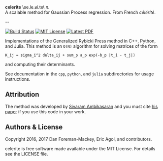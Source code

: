 **celerite** \se.le.ʁi.te\ *n.* <br>
A scalable method for Gaussian Process regression. From French *célérité*. 

--

[![Build Status](http://img.shields.io/travis/dfm/GenRP/master.svg?style=flat)](https://travis-ci.org/dfm/GenRP)
[![MIT License](http://img.shields.io/badge/license-MIT-blue.svg?style=flat)](https://github.com/dfm/GenRP/blob/master/LICENSE
)
[![Latest PDF](https://img.shields.io/badge/PDF-latest-orange.svg)](https://github.com/dfm/GenRP/blob/master-pdf/paper/ms.pdf)

Implementations of the Generalized Rybicki Press method in C++, Python, and Julia.
This method is an `O(N)` algorithm for solving matrices of the form

```
K_ij = sigma_i^2 delta_ij + sum_p a_p exp(-b_p |t_i - t_j|)
```

and computing their determinants.

See documentation in the `cpp`, `python`, and `julia` subdirectories for usage instructions.

Attribution
-----------

The method was developed by [Sivaram Ambikasaran](https://github.com/sivaramambikasaran>) and you must cite [his paper](http://arxiv.org/abs/1409.7852) if you use this code in your work.

Authors & License
-----------------

Copyright 2016, 2017 Dan Foreman-Mackey, Eric Agol, and contributors.

celerite is free software made available under the MIT License. For details see the LICENSE file.

